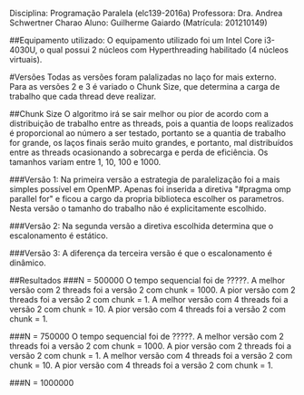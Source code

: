 Disciplina: Programação Paralela (elc139-2016a)
Professora: Dra. Andrea Schwertner Charao
Aluno: Guilherme Gaiardo (Matrícula: 201210149)


##Equipamento utilizado:
O equipamento utilizado foi um Intel Core i3-4030U, o qual possui 2 núcleos com Hyperthreading habilitado (4 núcleos virtuais).


#Versões
Todas as versões foram palalizadas no laço for mais externo. Para as versões 2 e 3 é variado o Chunk Size, que determina a carga de trabalho que cada thread deve realizar.

##Chunk Size
O algoritmo irá se sair melhor ou pior de acordo com a distribuição de trabalho entre as threads, pois a quantia de loops realizados é proporcional ao número a ser testado, portanto se a quantia de trabalho for grande, os laços finais serão muito grandes, e portanto, mal distribuídos entre as threads ocasionando a sobrecarga e perda de eficiência.
Os tamanhos variam entre 1, 10, 100 e 1000.

###Versão 1:
Na primeira versão a estrategia de paralelização foi a mais simples possível em OpenMP. Apenas foi inserida a diretiva "#pragma omp parallel for" e ficou a cargo da propria biblioteca escolher os parametros. Nesta versão o tamanho do trabalho não é explicitamente escolhido.

###Versão 2:
Na segunda versão a diretiva escolhida determina que o escalonamento é estático.

###Versão 3:
A diferença da terceira versão é que o escalonamento é dinâmico.

##Resultados
###N = 500000
O tempo sequencial foi de ?????.
A melhor versão com 2 threads foi a versão 2 com chunk = 1000.
A pior versão com 2 threads foi a versão 2 com chunk = 1.
A melhor versão com 4 threads foi a versão 2 com chunk = 10.
A pior versão com 4 threads foi a versão 2 com chunk = 1.

###N = 750000
O tempo sequencial foi de ?????.
A melhor versão com 2 threads foi a versão 2 com chunk = 1000.
A pior versão com 2 threads foi a versão 2 com chunk = 1.
A melhor versão com 4 threads foi a versão 2 com chunk = 10.
A pior versão com 4 threads foi a versão 2 com chunk = 1.

###N = 1000000